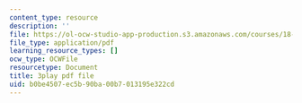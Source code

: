 ```yaml
---
content_type: resource
description: ''
file: https://ol-ocw-studio-app-production.s3.amazonaws.com/courses/18-03sc-differential-equations-fall-2011/b0be4507ec5b90ba00b7013195e322cd_q0PxCQWG3ic.pdf
file_type: application/pdf
learning_resource_types: []
ocw_type: OCWFile
resourcetype: Document
title: 3play pdf file
uid: b0be4507-ec5b-90ba-00b7-013195e322cd
---
```


